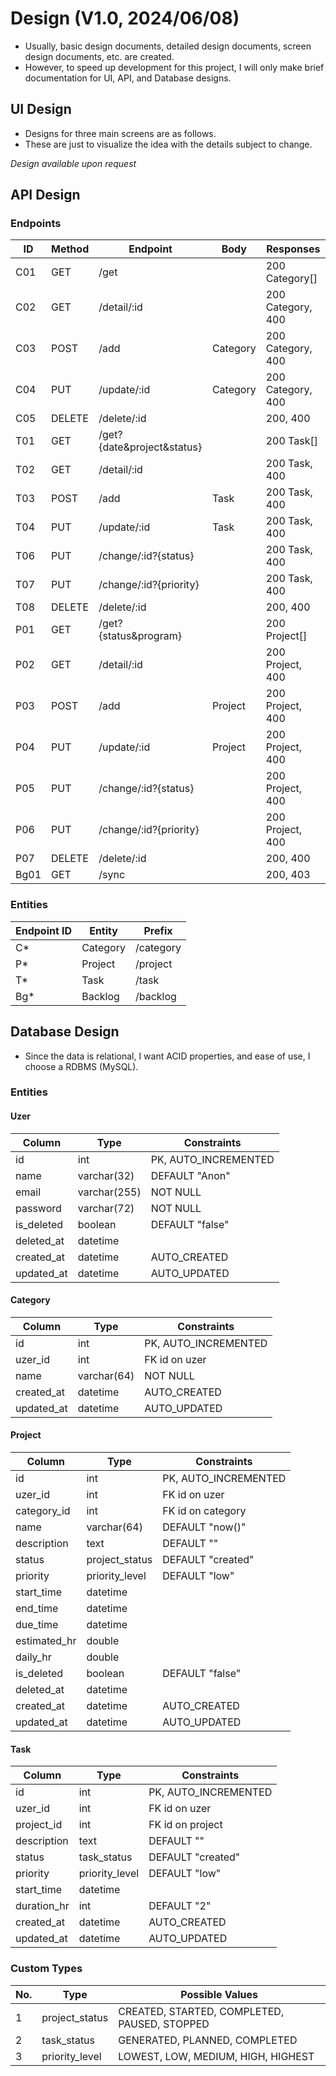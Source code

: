 # Design (V1.0, 2024/06/08)

- Usually, basic design documents, detailed design documents, screen design documents, etc. are created.
- However, to speed up development for this project, I will only make brief documentation for UI, API, and Database designs.

## UI Design
- Designs for three main screens are as follows.
- These are just to visualize the idea with the details subject to change.

*Design available upon request*

## API Design
### Endpoints
| ID | Method | Endpoint | Body | Responses |
| --- | --- | --- | --- | --- |
| C01 | GET | /get |  | 200 Category[] |
| C02 | GET | /detail/:id |  | 200 Category, 400 |
| C03 | POST | /add | Category | 200 Category, 400 |
| C04 | PUT | /update/:id | Category | 200 Category, 400 |
| C05 | DELETE | /delete/:id |  | 200, 400 |
| T01 | GET | /get?{date&project&status} |  | 200 Task[] |
| T02 | GET | /detail/:id |  | 200 Task, 400 |
| T03 | POST | /add | Task | 200 Task, 400 |
| T04 | PUT | /update/:id | Task | 200 Task, 400 |
| T06 | PUT | /change/:id?{status} |  | 200 Task, 400 |
| T07 | PUT | /change/:id?{priority} |  | 200 Task, 400 |
| T08 | DELETE | /delete/:id |  | 200, 400 |
| P01 | GET | /get?{status&program} |  | 200 Project[] |
| P02 | GET | /detail/:id |  | 200 Project, 400 |
| P03 | POST | /add | Project | 200 Project, 400 |
| P04 | PUT | /update/:id | Project | 200 Project, 400 |
| P05 | PUT | /change/:id?{status} |  | 200 Project, 400 |
| P06 | PUT | /change/:id?{priority} |  | 200 Project, 400 |
| P07 | DELETE | /delete/:id |  | 200, 400 |
| Bg01 | GET | /sync |  | 200, 403 |


### Entities
| Endpoint ID | Entity | Prefix |
| --- | --- | --- |
| C* | Category | /category |
| P* | Project | /project |
| T* | Task | /task |
| Bg* | Backlog | /backlog |

## Database Design
- Since the data is relational, I want ACID properties, and ease of use, I choose a RDBMS (MySQL).

### Entities

#### Uzer
| Column | Type | Constraints |
| --- | --- | --- |
| id | int | PK, AUTO_INCREMENTED |
| name | varchar(32) | DEFAULT "Anon" |
| email | varchar(255) | NOT NULL |
| password | varchar(72) | NOT NULL |
| is_deleted | boolean | DEFAULT "false" |
| deleted_at | datetime | |
| created_at | datetime | AUTO_CREATED |
| updated_at | datetime | AUTO_UPDATED |

#### Category
| Column | Type | Constraints |
| --- | --- | --- |
| id | int | PK, AUTO_INCREMENTED |
| uzer_id | int | FK id on uzer |
| name | varchar(64) | NOT NULL |
| created_at | datetime | AUTO_CREATED |
| updated_at | datetime | AUTO_UPDATED |

#### Project
| Column | Type | Constraints |
| --- | --- | --- |
| id | int | PK, AUTO_INCREMENTED |
| uzer_id | int | FK id on uzer |
| category_id | int | FK id on category |
| name | varchar(64) | DEFAULT "now()" |
| description | text | DEFAULT "" |
| status | project_status | DEFAULT "created" |
| priority | priority_level | DEFAULT "low" |
| start_time | datetime | |
| end_time | datetime | |
| due_time | datetime | |
| estimated_hr | double | |
| daily_hr | double | |
| is_deleted | boolean | DEFAULT "false" |
| deleted_at | datetime | |
| created_at | datetime | AUTO_CREATED |
| updated_at | datetime | AUTO_UPDATED |

#### Task
| Column | Type | Constraints |
| --- | --- | --- |
| id | int | PK, AUTO_INCREMENTED |
| uzer_id | int | FK id on uzer |
| project_id | int | FK id on project |
| description | text | DEFAULT "" |
| status | task_status | DEFAULT "created" |
| priority | priority_level | DEFAULT "low" |
| start_time | datetime | |
| duration_hr | int | DEFAULT "2" |
| created_at | datetime | AUTO_CREATED |
| updated_at | datetime | AUTO_UPDATED |

### Custom Types
| No. | Type | Possible Values |
| --- | --- | --- |
| 1 | project_status | CREATED, STARTED, COMPLETED, PAUSED, STOPPED |
| 2 | task_status | GENERATED, PLANNED, COMPLETED |
| 3 | priority_level | LOWEST, LOW, MEDIUM, HIGH, HIGHEST |